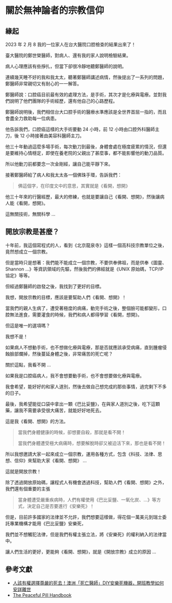# 關於無神論者的宗教信仰

## 緣起

2023 年 2 月 8 我的一位家人在台大醫院口腔檢查的結果出來了！

臺大醫院的鄭世榮醫師，對病人、還有我的家人說明檢驗結果。

病人心理應該有些掙扎，但當下卻很冷靜地聽鄭醫師的說明。

連續幾天睡不好的我和我太太，聽著鄭醫師講述病情，然後提出了一系列的問題，鄭醫師非常親切又有耐心的一一解答。

鄭醫師說：口腔癌目前最有效的處理方法，是手術，其次才是化療與電療。並對我們說明了他們團隊的手術經歷，還有他自己的心路歷程。

鄭醫師說明後，我們相信台大口腔手術的醫療水準應該是全世界首屈一指的，而且會盡全力救助每一位病患。

他告訴我們，口腔癌這樣的大手術要動 24 小時，前 12 小時由口腔外科醫師主刀，後 12 小時接著由美容科醫師主刀。

他三十年動過這麼多場手術，每次動刀到最後，身體會處在極度疲累的情況，但還是要維持心情穩定，即使在養老院的父親出了甚麼事，都不能影響他的動刀品質。

所以他動刀前都要念一次金剛經，讓自己能平靜下來。

接著鄭醫師給了病人和我太太各一個佛珠手環，告訴我們：

> 佛這個字，在印度文中的意思，其實就是《看開，想開》

他三十年來的行醫經歷，最大的修練，也就是要讓自己《看開、想開》，然後讓病人能《看開，想開》。

這無關技術，無關科學 ...

## 開放宗教是甚麼？

十年前，我這個寫程式的人，看到《北京龍泉寺》這樣一個高科技宗教單位之後，竟然想成立一個宗教。

但是當時只是想著：我們能不能成立一個宗教，不要供奉佛祖，而是供奉《圖靈、Shannon ...》等資訊領域的先驅，然後我們的佛經就是《UNIX 原始碼，TCP/IP 協定》等等。

但經過鄭醫師的啟發之後，我找到了更好的目標。

我想，開放宗教的目標，應該是要幫助人們《看開、想開》！

當我們的親人生病了，遭受著極度的病痛，動完手術之後，整個臉可能都變形，口腔無法進食，需要灌食的時候，我們和病人都得學習《看開，想開》。

但這是唯一的選項嗎？

我想不是！

如果病人不想動手術，也不想做化療與電療，那是否就應該承受病痛，直到腫瘤侵蝕臉部爛掉，然後蔓延身體之後，非常痛苦的死亡呢？

關於這點，我看不開 ...

如果我是口腔癌病人，我不會想要動手術，也不會想要做化療與電療。

我會希望，能好好的和家人道別，然後去做自己想完成的那些事情，過完剩下不多的日子。

最後，我希望能從口袋中拿出一顆《巴比妥鹽》，在與家人道別之後，吃下這顆藥，讓我不需要承受很大痛苦，就能好好地死去。

這是我《看開、想開》的方法。

> 當我們身體健康的時候，卻想要自殺，那就是看不開！
> 
> 當我們身體遭受極大病痛時，想要解脫時卻又被迫活下來，那也是看不開！

所以我想邀請大家一起來成立一個宗教，運用各種方式，包含《科技、法律、思想、信仰》來幫助大家《看開、想開》 ...

這就是開放宗教！

除了透過開放原始碼，讓程式人有機會透過科技，幫助人們《看開、想開》之外，我們還有個重要的主張

> 當身體遭受嚴重疾病時，人們有權使用《巴比妥鹽、一氧化炭、...》等方式，決定自己是否要進行《安樂死》！

但是，目前許多國家的法律並不允許，我們想要這樣做，得花個一萬美元到瑞士委託專業機構才能用《巴比妥鹽》安樂死，

我們並不想觸犯法律，但是我們有權主張立法，將《安樂死》的權利納入的法律當中。

讓人們生活的更好，更能夠《看開、想開》，就是《開放宗教》成立的原因 ...

## 參考文獻

* [人該有權選擇尊嚴的死去！澳洲「死亡醫師」DIY安樂死機器，開班教學如何安詳離世](https://www.storm.mg/lifestyle/437887)
* [The Peaceful Pill Handbook](https://www.peacefulpillhandbook.com/about-the-handbook/book-contents/)
